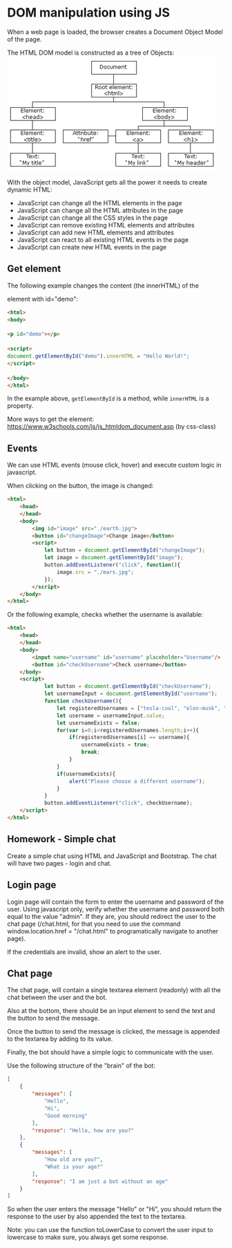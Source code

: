 # DOM manipulation using JS
When a web page is loaded, the browser creates a Document Object Model of the page.

The HTML DOM model is constructed as a tree of Objects:
![dom](./img/dom.gif)

With the object model, JavaScript gets all the power it needs to create dynamic HTML:

- JavaScript can change all the HTML elements in the page
- JavaScript can change all the HTML attributes in the page
- JavaScript can change all the CSS styles in the page
- JavaScript can remove existing HTML elements and attributes
- JavaScript can add new HTML elements and attributes
- JavaScript can react to all existing HTML events in the page
- JavaScript can create new HTML events in the page

## Get element
The following example changes the content (the innerHTML) of the <p> element with id="demo":
```html
<html>
<body>

<p id="demo"></p>

<script>
document.getElementById("demo").innerHTML = "Hello World!";
</script>

</body>
</html>
```

In the example above, ```getElementById``` is a method, while ```innerHTML``` is a property.


More ways to get the element: https://www.w3schools.com/js/js_htmldom_document.asp (by css-class)

## Events
We can use HTML events (mouse click, hover) and execute custom logic in javascript.

When clicking on the button, the image is changed:

```html
<html>
    <head>
    </head>
    <body>
        <img id="image" src="./earth.jpg">
        <button id="changeImage">Change image</button>
        <script>
            let button = document.getElementById("changeImage");
            let image = document.getElementById("image");
            button.addEventListener("click", function(){
                image.src = "./mars.jpg";
            });
        </script>
    </body>
</html>
```

Or the following example, checks whether the username is available:
```html
<html>
    <head>
    </head>
    <body>
        <input name="username" id="username" placeholder="Username"/>
        <button id="checkUsername">Check username</button>
    </body>
    <script>
            let button = document.getElementById("checkUsername");
            let usernameInput = document.getElementById("username");
            function checkUsername(){
                let registeredUsernames = ["tesla-cool", "elon-musk", "mars"];
                let username = usernameInput.value;
                let usernameExists = false;
                for(var i=0;i<registeredUsernames.length;i++){
                    if(registeredUsernames[i] == username){
                        usernameExists = true;
                        break;
                    }
                }
                if(usernameExists){
                    alert("Please choose a different username");
                }
            }
            button.addEventListener("click", checkUsername);
    </script>
</html>
```

## Homework - Simple chat
Create a simple chat using HTML and JavaScript and Bootstrap. The chat will have two pages - login and chat.

## Login page
Login page will contain the form to enter the username and password of the user. Using javascript only, verify whether the username and password both equal to the value "admin". If they are, you should redirect the user to the chat page (/chat.html, for that you need to use the command window.location.href = "/chat.html" to programatically navigate to another page).

If the credentials are invalid, show an alert to the user.

## Chat page
The chat page, will contain a single textarea element (readonly) with all the chat between the user and the bot.

Also at the bottom, there should be an input element to send the text and the button to send the message.

Once the button to send the message is clicked, the message is appended to the textarea by adding to its value.

Finally, the bot should have a simple logic to communicate with the user.

Use the following structure of the "brain" of the bot:
```json
[
    {
        "messages": [
            "Hello",
            "Hi",
            "Good morning"
        ],
        "response": "Hello, how are you?"
    },
    {
        "messages": [
            "How old are you?",
            "What is your age?"
        ],
        "response": "I am just a bot without an age"
    }
]
```
So when the user enters the message "Hello" or "Hi", you should return the response to the user by also appended the text to the textarea.

Note: you can use the function toLowerCase to convert the user input to lowercase to make sure, you always get some response.